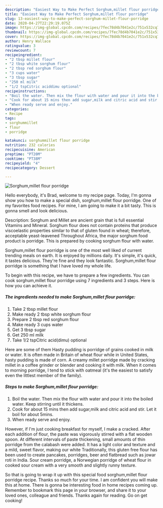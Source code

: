 ```yaml
---
description: "Easiest Way to Make Perfect Sorghum,millet flour porridge"
title: "Easiest Way to Make Perfect Sorghum,millet flour porridge"
slug: 13-easiest-way-to-make-perfect-sorghum-millet-flour-porridge
date: 2020-04-27T22:29:19.075Z
image: https://img-global.cpcdn.com/recipes/7fec78d4b7041e2c/751x532cq70/sorghummillet-flour-porridge-recipe-main-photo.jpg
thumbnail: https://img-global.cpcdn.com/recipes/7fec78d4b7041e2c/751x532cq70/sorghummillet-flour-porridge-recipe-main-photo.jpg
cover: https://img-global.cpcdn.com/recipes/7fec78d4b7041e2c/751x532cq70/sorghummillet-flour-porridge-recipe-main-photo.jpg
author: Henry Wallace
ratingvalue: 3
reviewcount: 7
recipeingredient:
- "2 tbsp millet flour"
- "2 tbsp white sorghum flour"
- "2 tbsp red sorghum flour"
- "3 cups water"
- "3 tbsp sugar"
- "250 ml milk"
- "1/2 tspCitric aciddimu optional"
recipeinstructions:
- "Boil the water. Then mix the flour with water and pour it into the boiled water. Keep stirring until it thickens."
- "Cook for about 15 mins then add sugar,milk and citric acid and stir. Let it boil for about 5mins."
- "When ready serve and enjoy."
categories:
- Recipe
tags:
- sorghummillet
- flour
- porridge

katakunci: sorghummillet flour porridge 
nutrition: 232 calories
recipecuisine: American
preptime: "PT20M"
cooktime: "PT38M"
recipeyield: "4"
recipecategory: Dessert

---
```



![Sorghum,millet flour porridge](https://img-global.cpcdn.com/recipes/7fec78d4b7041e2c/751x532cq70/sorghummillet-flour-porridge-recipe-main-photo.jpg)

Hello everybody, it's Brad, welcome to my recipe page. Today, I'm gonna show you how to make a special dish, sorghum,millet flour porridge. One of my favorites food recipes. For mine, I am going to make it a bit tasty. This is gonna smell and look delicious.

Description: Sorghum and Millet are ancient grain that is full essential Vitamins and Mineral. Sorghum flour does not contain proteins that produce viscoelastic properties similar to that of gluten found in wheat; therefore, acceptable yeast-leavened Throughout Africa, the major sorghum food product is porridge. This is prepared by cooking sorghum flour with water.

Sorghum,millet flour porridge is one of the most well liked of current trending meals on earth. It is enjoyed by millions daily. It's simple, it's quick, it tastes delicious. They're fine and they look fantastic. Sorghum,millet flour porridge is something that I have loved my whole life.


To begin with this recipe, we have to prepare a few ingredients. You can cook sorghum,millet flour porridge using 7 ingredients and 3 steps. Here is how you can achieve it.

##### The ingredients needed to make Sorghum,millet flour porridge:

1. Take 2 tbsp millet flour
1. Make ready 2 tbsp white sorghum flour
1. Prepare 2 tbsp red sorghum flour
1. Make ready 3 cups water
1. Get 3 tbsp sugar
1. Get 250 ml milk
1. Take 1/2 tspCitric acid(dimu) optional


Here are some of them Hasty pudding is porridge of grains cooked in milk or water. It is often made in Britain of wheat flour while in United States, hasty pudding is made of corn. A creamy millet porridge made by cracking millet in a coffee grinder or blender and cooking it with milk. When it comes to morning porridge, I tend to stick with oatmeal (it&#39;s the easiest to satisfy even the littlest member of the family). 

##### Steps to make Sorghum,millet flour porridge:

1. Boil the water. Then mix the flour with water and pour it into the boiled water. Keep stirring until it thickens.
1. Cook for about 15 mins then add sugar,milk and citric acid and stir. Let it boil for about 5mins.
1. When ready serve and enjoy.


However, if I&#39;m just cooking breakfast for myself, I make a cracked. After each addition of flour, the paste was vigorously stirred with a flat wooden spoon. At different intervals of paste thickening, small amounts of thin porridge from the calabash were added. It has a light color and texture and a mild, sweet flavor, making our white Traditionally, this gluten free flour has been used to create pancakes, porridges, beer and flatbread such as jowar roti in India. Sour cream porridge, a Norwegian porridge of wheat flour in cooked sour cream with a very smooth and slightly runny texture. 

So that is going to wrap it up with this special food sorghum,millet flour porridge recipe. Thanks so much for your time. I am confident you will make this at home. There is gonna be interesting food in home recipes coming up. Remember to bookmark this page in your browser, and share it to your loved ones, colleague and friends. Thanks again for reading. Go on get cooking!
